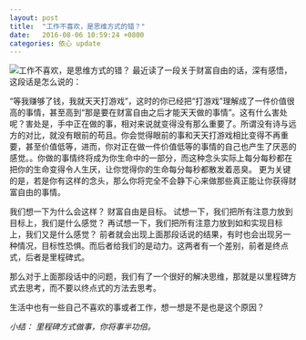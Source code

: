 ```yaml
---
layout: post
title:  "工作不喜欢，是思维方式的错？"
date:   2016-08-06 10:59:24 +0800
categories: 依心 update
---
```

![工作不喜欢，是思维方式的错？](../images/工作不喜欢，是思维方式的错？.png)
最近读了一段关于财富自由的话，深有感悟，这段话是怎么说的：

“等我赚够了钱，我就天天打游戏”，这时的你已经把“打游戏”理解成了一件价值很高的事情，甚至高到“那是要在财富自由之后才能天天做的事情”。这有什么害处呢？害处是，手中正在做的事，相对来说就变得没有那么重要了。所谓没有诗与远方的对比，就没有眼前的苟且。你会觉得眼前的事和天天打游戏相比变得不再重要，甚至价值低等，进而，你对正在做一件价值低等的事情的自己也产生了厌恶的感觉。。你做的事情终将成为你生命中的一部分，而这种念头实际上每分每秒都在把你的生命变得令人生厌，让你觉得你的生命每分每秒都散发着恶臭。 更为关键的是，若是你有这样的念头，那么你将完全不会静下心来做那些真正能让你获得财富自由的事情。
 
我们想一下为什么会这样？
财富自由是目标。
试想一下，我们把所有注意力放到目标上，我们是什么感觉？
再试想一下，我们把所有注意力放到如和实现目标上，我们又是什么感觉？
前者就会出现上面那段话说的结果，有时也会出现另一种情况，目标性恐惧。而后者给我们的是动力。这两者有一个差别，前者是终点式，后者是里程碑式。
 
那么对于上面那段话中的问题，我们有了一个很好的解决思维，那就是以里程碑方式去思考，而不要以终点式的方法去思考。

生活中也有一些自己不喜欢的事或者工作，想一想是不是也是这个原因？
 
*小结：*
*里程碑方式做事，你将事半功倍。*
